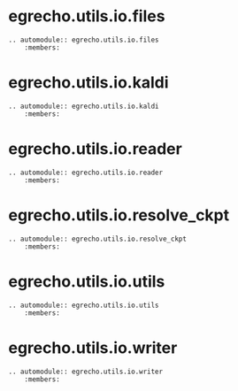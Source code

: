 # egrecho.utils.io.files
```{eval-rst}
.. automodule:: egrecho.utils.io.files
    :members:

```

# egrecho.utils.io.kaldi
```{eval-rst}
.. automodule:: egrecho.utils.io.kaldi
    :members:

```

# egrecho.utils.io.reader
```{eval-rst}
.. automodule:: egrecho.utils.io.reader
    :members:

```

# egrecho.utils.io.resolve_ckpt
```{eval-rst}
.. automodule:: egrecho.utils.io.resolve_ckpt
    :members:

```

# egrecho.utils.io.utils
```{eval-rst}
.. automodule:: egrecho.utils.io.utils
    :members:

```

# egrecho.utils.io.writer
```{eval-rst}
.. automodule:: egrecho.utils.io.writer
    :members:

```
